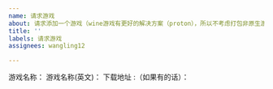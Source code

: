 ```yaml
---
name: 请求游戏
about: 请求添加一个游戏（wine游戏有更好的解决方案（proton），所以不考虑打包非原生游戏）
title: ''
labels: 请求游戏
assignees: wangling12

---
```


游戏名称：
游戏名称(英文)：
下载地址 :（如果有的话）：
